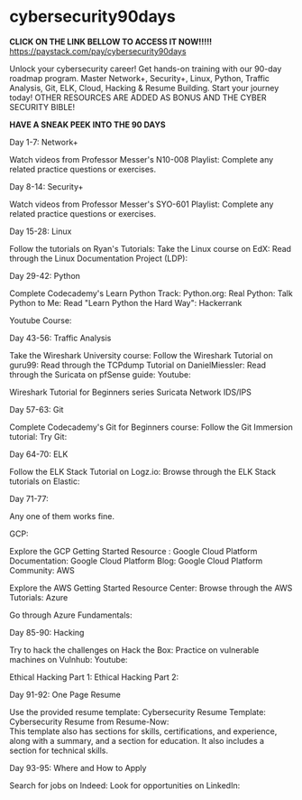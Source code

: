 # cybersecurity90days

**CLICK ON THE LINK BELLOW TO ACCESS IT NOW!!!!!**
https://paystack.com/pay/cybersecurity90days


Unlock your cybersecurity career! Get hands-on training with our 90-day roadmap program. Master Network+, Security+, Linux, Python, Traffic Analysis, Git, ELK, Cloud, Hacking &amp; Resume Building. Start your journey today!
OTHER RESOURCES ARE ADDED AS BONUS AND THE CYBER SECURITY BIBLE!


**HAVE A SNEAK PEEK INTO THE 90 DAYS**

Day 1-7: Network+

Watch videos from Professor Messer's N10-008 Playlist: 
Complete any related practice questions or exercises.

Day 8-14: Security+

Watch videos from Professor Messer's SYO-601 Playlist: 
Complete any related practice questions or exercises.

Day 15-28: Linux

Follow the tutorials on Ryan's Tutorials: 
Take the Linux course on EdX: 
Read through the Linux Documentation Project (LDP): 

Day 29-42: Python



Complete Codecademy's Learn Python Track: 
Python.org: 
Real Python: 
Talk Python to Me: 
Read "Learn Python the Hard Way": 
Hackerrank

Youtube Course:



Day 43-56: Traffic Analysis

Take the Wireshark University course: 
Follow the Wireshark Tutorial on guru99: 
Read through the TCPdump Tutorial on DanielMiessler: 
Read through the Suricata on pfSense guide: 
Youtube:

Wireshark Tutorial for Beginners series 
Suricata Network IDS/IPS 

Day 57-63: Git

Complete Codecademy's Git for Beginners course: 
Follow the Git Immersion tutorial: 
Try Git: 

Day 64-70: ELK

Follow the ELK Stack Tutorial on Logz.io: 
Browse through the ELK Stack tutorials on Elastic: 

Day 71-77:

Any one of them works fine.

GCP:

Explore the GCP Getting Started Resource :
Google Cloud Platform Documentation:
Google Cloud Platform Blog: 
Google Cloud Platform Community:
AWS

Explore the AWS Getting Started Resource Center: 
Browse through the AWS Tutorials: 
Azure

Go through Azure Fundamentals:

Day 85-90: Hacking

Try to hack the challenges on Hack the Box:
Practice on vulnerable machines on Vulnhub:
Youtube:

Ethical Hacking Part 1:
Ethical Hacking Part 2:

Day 91-92: One Page Resume

Use the provided resume template:
Cybersecurity Resume Template: 
Cybersecurity Resume from Resume-Now:  
This template also has sections for skills, certifications, and experience, along with a summary, and a section for education. It also includes a section for technical skills.

Day 93-95: Where and How to Apply

Search for jobs on Indeed:
Look for opportunities on LinkedIn:
